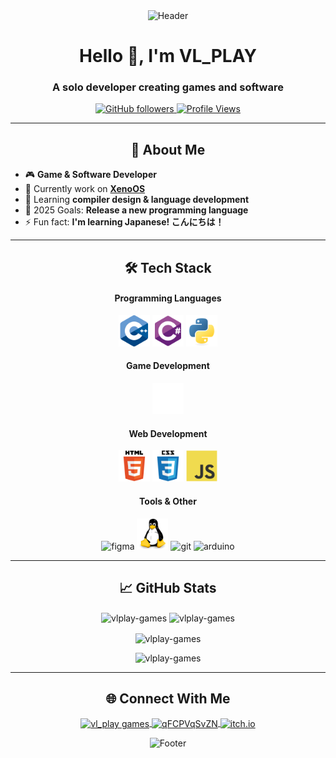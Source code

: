<div align="center">
  <img alt="Header" src="https://capsule-render.vercel.app/api?type=waving&color=5865F2&height=120&section=header">
</div>

<h1 align="center">Hello 👋, I'm VL_PLAY</h1>
<h3 align="center">A solo developer creating games and software</h3>

<p align="center">
  <a href="https://github.com/VLPLAY-Games?tab=followers">
    <img alt="GitHub followers" src="https://img.shields.io/github/followers/VLPLAY-Games?color=green&logo=github">
  </a>
  <a href="https://github.com/VLPLAY-Games">
    <img alt="Profile Views" src="https://komarev.com/ghpvc/?username=vlplay-games&color=blue&style=flat">
  </a>
</p>

---

<h2 align="center">🚀 About Me</h2>


- 🎮 **Game & Software Developer**
- 🔭 Currently work on **[XenoOS](https://github.com/VLPLAY-Games/XenoOS)**
- 🌱 Learning **compiler design & language development**
- 🎯 2025 Goals: **Release a new programming language**
- ⚡ Fun fact: **I'm learning Japanese! こんにちは！**

---

<h2 align="center">🛠 Tech Stack</h2>

<h4 align="center">Programming Languages</h4>
<p align="center">
  <img src="https://raw.githubusercontent.com/devicons/devicon/master/icons/cplusplus/cplusplus-original.svg" alt="cplusplus" width="50" height="50"/>
  <img src="https://raw.githubusercontent.com/devicons/devicon/master/icons/csharp/csharp-original.svg" alt="csharp" width="50" height="50"/>
  <img src="https://raw.githubusercontent.com/devicons/devicon/master/icons/python/python-original.svg" alt="python" width="50" height="50"/>
</p>

<h4 align="center">Game Development</h4>
<p align="center">
  <img src="https://github.com/tandpfun/skill-icons/blob/main/icons/UnrealEngine.svg" alt="unreal" width="50" height="50" style="filter: brightness(0) invert(1);"/>
</p>

<h4 align="center">Web Development</h4>
<p align="center">
  <img src="https://raw.githubusercontent.com/devicons/devicon/master/icons/html5/html5-original-wordmark.svg" alt="html5" width="50" height="50"/>
  <img src="https://raw.githubusercontent.com/devicons/devicon/master/icons/css3/css3-original-wordmark.svg" alt="css3" width="50" height="50"/>
  <img src="https://raw.githubusercontent.com/devicons/devicon/master/icons/javascript/javascript-original.svg" alt="javascript" width="50" height="50"/>
</p>

<h4 align="center">Tools & Other</h4>
<p align="center">
  <img src="https://www.vectorlogo.zone/logos/figma/figma-icon.svg" alt="figma" width="50" height="50"/>
  <img src="https://raw.githubusercontent.com/devicons/devicon/master/icons/linux/linux-original.svg" alt="linux" width="50" height="50"/>
  <img src="https://www.vectorlogo.zone/logos/git-scm/git-scm-icon.svg" alt="git" width="50" height="50"/>
  <img src="https://cdn.worldvectorlogo.com/logos/arduino-1.svg" alt="arduino" width="50" height="50"/>
</p>

---

<h2 align="center">📈 GitHub Stats</h2>

<p align="center">
  <img align="center" src="https://github-readme-stats.vercel.app/api/top-langs?username=vlplay-games&show_icons=true&locale=en&layout=compact&theme=radical&hide=shaderlab,hlsl" alt="vlplay-games" width="325" />
  <img align="center" src="https://github-readme-stats.vercel.app/api?username=vlplay-games&show_icons=true&locale=en&theme=radical" alt="vlplay-games" width="425" />
</p>

<p align="center">
  <img align="center" src="https://github-readme-streak-stats.herokuapp.com/?user=vlplay-games&theme=radical" alt="vlplay-games" width="425" />
</p>

<p align="center">
  <img src="https://github-profile-trophy.vercel.app/?username=vlplay-games&theme=radical&no-frame=true&no-bg=false&margin-w=4&row=2&column=4" alt="vlplay-games" width="425" />
</p>

---

<h2 align="center">🌐 Connect With Me</h2>

<p align="center">
  <a href="https://www.youtube.com/@VLPLAYGames" target="blank">
    <img align="center" src="https://raw.githubusercontent.com/rahuldkjain/github-profile-readme-generator/master/src/images/icons/Social/youtube.svg" alt="vl_play games" height="50" width="50" />
  </a>
  <a href="https://discord.gg/qFCPVqSvZN" target="blank">
    <img align="center" src="https://raw.githubusercontent.com/rahuldkjain/github-profile-readme-generator/master/src/images/icons/Social/discord.svg" alt="qFCPVqSvZN" height="50" width="50" />
  </a>
  <a href="https://vl-play.itch.io" target="blank">
    <img align="center" src="https://static.itch.io/images/itchio-textless-white.svg" alt="itch.io" height="50" width="50" />
  </a>
</p>

<div align="center">
  <img alt="Footer" src="https://capsule-render.vercel.app/api?type=waving&color=5865F2&height=120&section=footer">
</div>
